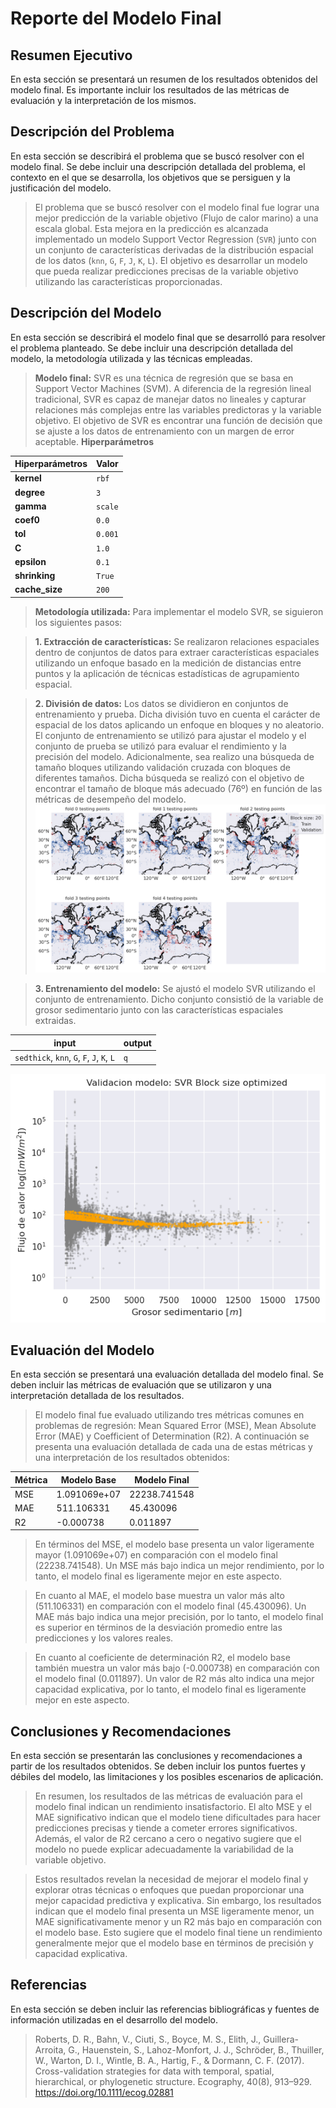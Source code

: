 # Reporte del Modelo Final

## Resumen Ejecutivo

En esta sección se presentará un resumen de los resultados obtenidos del modelo final. Es importante incluir los resultados de las métricas de evaluación y la interpretación de los mismos.

## Descripción del Problema

En esta sección se describirá el problema que se buscó resolver con el modelo final. Se debe incluir una descripción detallada del problema, el contexto en el que se desarrolla, los objetivos que se persiguen y la justificación del modelo.

> El problema que se buscó resolver con el modelo final fue lograr una mejor predicción de la variable objetivo (Flujo de calor marino) a una escala global. Esta mejora en la predicción es alcanzada implementado un modelo Support Vector Regression (`SVR`) junto con un conjunto de características derivadas de la distribución espacial de los datos (`knn`, `G`, `F`, `J`, `K`, `L`). El objetivo es desarrollar un modelo que pueda realizar predicciones precisas de la variable objetivo utilizando las características proporcionadas.

## Descripción del Modelo

En esta sección se describirá el modelo final que se desarrolló para resolver el problema planteado. Se debe incluir una descripción detallada del modelo, la metodología utilizada y las técnicas empleadas.

> **Modelo final:** SVR es una técnica de regresión que se basa en Support Vector Machines (SVM). A diferencia de la regresión lineal tradicional, SVR es capaz de manejar datos no lineales y capturar relaciones más complejas entre las variables predictoras y la variable objetivo. El objetivo de SVR es encontrar una función de decisión que se ajuste a los datos de entrenamiento con un margen de error aceptable.
> **Hiperparámetros**

| Hiperparámetros | Valor |
| -------- | -------- |
| **kernel** | `rbf`  |
| **degree** | `3`  |
| **gamma** | `scale`  |
| **coef0** | `0.0`  |
| **tol** | `0.001`  |
| **C** | `1.0`  |
| **epsilon** | `0.1`  |
| **shrinking** | `True`  |
| **cache_size** | `200`  |

> **Metodología utilizada:** Para implementar el modelo SVR, se siguieron los siguientes pasos:

> **1. Extracción de características:** Se realizaron relaciones espaciales dentro de conjuntos de datos para extraer características espaciales utilizando un enfoque basado en la medición de distancias entre puntos y la aplicación de técnicas estadísticas de agrupamiento espacial.

> **2. División de datos:** Los datos se dividieron en conjuntos de entrenamiento y prueba. Dicha división tuvo en cuenta el carácter de espacial de los datos aplicando un enfoque en bloques y no aleatorio. El conjunto de entrenamiento se utilizó para ajustar el modelo y el conjunto de prueba se utilizó para evaluar el rendimiento y la precisión del modelo. Adicionalmente, sea realizo una búsqueda de tamaño bloques utilizando validación cruzada con bloques de diferentes tamaños. Dicha búsqueda se realizó con el objetivo de encontrar el tamaño de bloque más adecuado (76º) en función de las métricas de desempeño del modelo.
![baseline](images/BlockCV.png)

> **3. Entrenamiento del modelo:** Se ajustó el modelo SVR utilizando el conjunto de entrenamiento. Dicho conjunto consistió de la variable de grosor sedimentario junto con las características espaciales extraidas.

| input | output |
| -------- | -------- |
| `sedthick`, `knn`, `G`, `F`, `J`, `K`, `L` | `q`  |

![baseline](images/SVR.png)

## Evaluación del Modelo

En esta sección se presentará una evaluación detallada del modelo final. Se deben incluir las métricas de evaluación que se utilizaron y una interpretación detallada de los resultados.

> El modelo final fue evaluado utilizando tres métricas comunes en problemas de regresión: Mean Squared Error (MSE), Mean Absolute Error (MAE) y Coefficient of Determination (R2). A continuación se presenta una evaluación detallada de cada una de estas métricas y una interpretación de los resultados obtenidos:

|Métrica| Modelo Base | Modelo Final|
|---|---|---|
|MSE|1.091069e+07|22238.741548|
|MAE|511.106331|45.430096|
|R2|-0.000738|0.011897|

> En términos del MSE, el modelo base presenta un valor ligeramente mayor (1.091069e+07) en comparación con el modelo final (22238.741548). Un MSE más bajo indica un mejor rendimiento, por lo tanto, el modelo final es ligeramente mejor en este aspecto.

> En cuanto al MAE, el modelo base muestra un valor más alto (511.106331) en comparación con el modelo final (45.430096). Un MAE más bajo indica una mejor precisión, por lo tanto, el modelo final es superior en términos de la desviación promedio entre las predicciones y los valores reales.

> En cuanto al coeficiente de determinación R2, el modelo base también muestra un valor más bajo (-0.000738) en comparación con el modelo final (0.011897). Un valor de R2 más alto indica una mejor capacidad explicativa, por lo tanto, el modelo final es ligeramente mejor en este aspecto.

## Conclusiones y Recomendaciones

En esta sección se presentarán las conclusiones y recomendaciones a partir de los resultados obtenidos. Se deben incluir los puntos fuertes y débiles del modelo, las limitaciones y los posibles escenarios de aplicación.

> En resumen, los resultados de las métricas de evaluación para el modelo final indican un rendimiento insatisfactorio. El alto MSE y el MAE significativo indican que el modelo tiene dificultades para hacer predicciones precisas y tiende a cometer errores significativos. Además, el valor de R2 cercano a cero o negativo sugiere que el modelo no puede explicar adecuadamente la variabilidad de la variable objetivo.

> Estos resultados revelan la necesidad de mejorar el modelo final y explorar otras técnicas o enfoques que puedan proporcionar una mejor capacidad predictiva y explicativa. Sin embargo, los resultados indican que el modelo final presenta un MSE ligeramente menor, un MAE significativamente menor y un R2 más bajo en comparación con el modelo base. Esto sugiere que el modelo final tiene un rendimiento generalmente mejor que el modelo base en términos de precisión y capacidad explicativa.

## Referencias

En esta sección se deben incluir las referencias bibliográficas y fuentes de información utilizadas en el desarrollo del modelo.

> Roberts, D. R., Bahn, V., Ciuti, S., Boyce, M. S., Elith, J., Guillera-Arroita, G., Hauenstein, S., Lahoz-Monfort, J. J., Schröder, B., Thuiller, W., Warton, D. I., Wintle, B. A., Hartig, F., & Dormann, C. F. (2017). Cross-validation strategies for data with temporal, spatial, hierarchical, or phylogenetic structure. Ecography, 40(8), 913–929. https://doi.org/10.1111/ecog.02881

